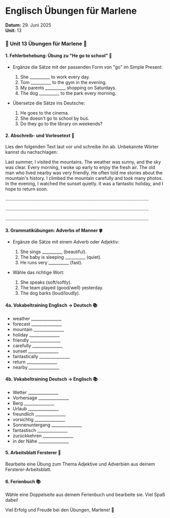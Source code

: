 # Englisch Übungen für Marlene
**Datum:** 29. Juni 2025  
**Unit:** 13

### 🚀 Unit 13 Übungen für Marlene 🚀

#### 1. Fehlerbehebung: Übung zu "He go to school" 🚸
- Ergänze die Sätze mit der passenden Form von "go" im Simple Present:
  1. She __________ to work every day.
  2. Tom __________ to the gym in the evening.
  3. My parents __________ shopping on Saturdays.
  4. The dog __________ to the park every morning.
  
- Übersetze die Sätze ins Deutsche:
  1. He goes to the cinema.
  2. She doesn't go to school by bus.
  3. Do they go to the library on weekends?

#### 2. Abschreib- und Vorlesetext 📖
Lies den folgenden Text laut vor und schreibe ihn ab. Unbekannte Wörter kannst du nachschlagen:

Last summer, I visited the mountains. The weather was sunny, and the sky was clear. Every morning, I woke up early to enjoy the fresh air. The old man who lived nearby was very friendly. He often told me stories about the mountain's history. I climbed the mountain carefully and took many photos. In the evening, I watched the sunset quietly. It was a fantastic holiday, and I hope to return soon.

................................................................................................................

................................................................................................................

................................................................................................................

#### 3. Grammatikübungen: Adverbs of Manner 🍀
- Ergänze die Sätze mit einem Adverb oder Adjektiv:
  1. She sings __________ (beautiful).
  2. The baby is sleeping __________ (quiet).
  3. He runs very __________ (fast).

- Wähle das richtige Wort:
  1. She speaks (soft/softly).
  2. The team played (good/well) yesterday.
  3. The dog barks (loud/loudly).

#### 4a. Vokabeltraining Englisch → Deutsch 📚
- weather _______________
- forecast _______________
- mountain _______________
- holiday _______________
- friendly _______________
- carefully _______________
- sunset _______________
- fantastically _______________
- return _______________
- nearby _______________

#### 4b. Vokabeltraining Deutsch → Englisch 📚
- Wetter _______________
- Vorhersage _______________
- Berg _______________
- Urlaub _______________
- freundlich _______________
- vorsichtig _______________
- Sonnenuntergang _______________
- fantastisch _______________
- zurückkehren _______________
- in der Nähe _______________

#### 5. **Arbeitsblatt Fersterer** 📄
Bearbeite eine Übung zum Thema Adjektive und Adverbien aus deinem Fersterer-Arbeitsblatt.

#### 6. **Ferienbuch** 📚
Wähle eine Doppelseite aus deinem Ferienbuch und bearbeite sie. Viel Spaß dabei!

Viel Erfolg und Freude bei den Übungen, Marlene! 🌟